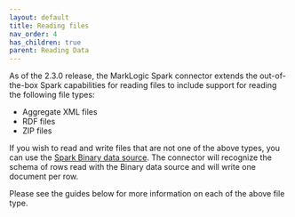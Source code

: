 ```yaml
---
layout: default
title: Reading files
nav_order: 4
has_children: true
parent: Reading Data
---
```



As of the 2.3.0 release, the MarkLogic Spark connector extends the out-of-the-box Spark capabilities for reading files
to include support for reading the following file types:

- Aggregate XML files
- RDF files
- ZIP files

If you wish to read and write files that are not one of the above types, you can use the 
[Spark Binary data source](https://spark.apache.org/docs/latest/sql-data-sources-binaryFile.html). The connector will
recognize the schema of rows read with the Binary data source and will write one document per row. 

Please see the guides below for more information on each of the above file type.
